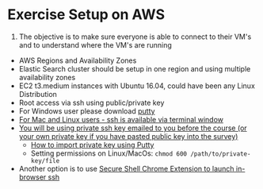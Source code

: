 # Exercise Setup on AWS #

1. The objective is to make sure everyone is able to connect to their VM's and to understand where the VM's are running 
* AWS Regions and Availability Zones
* Elastic Search cluster should be setup in one region and using multiple availability zones
* EC2 t3.medium instances with Ubuntu 16.04, could have been any Linux Distribution
* Root access via ssh using public/private key
* For Windows user please download <a href="http://www.chiark.greenend.org.uk/~sgtatham/putty/download.html" target="_blank">putty
* For Mac and Linux users - ssh is available via terminal window
* You will be using private ssh key emailed to you before the course (or your own private key if you have pasted public key into the survey)
  * <a href="https://www.electrictoolbox.com/putty-rsa-dsa-keys/" target="_blank">How to import private key using Putty</a>
  * Setting permissions on Linux/MacOs: ```chmod 600 /path/to/private-key/file```
* Another option is to use [Secure Shell Chrome Extension to launch in-browser ssh](https://chrome.google.com/webstore/detail/secure-shell/pnhechapfaindjhompbnflcldabbghjo?utm_source=chrome-ntp-icon)